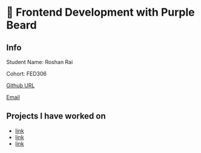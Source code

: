 

# 🚀 Frontend Development with Purple Beard

## Info

Student Name: Roshan Rai

Cohort: FED306

[Github URL](https://github.com/LordNinth)

[Email](mailto:here@there.com)

## Projects I have worked on

- [link](https://url.com)
- [link](https://url.com)
- [link](https://url.com)
